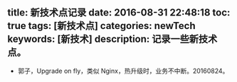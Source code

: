 title: 新技术点记录
date: 2016-08-31 22:48:18
toc: true
tags: [新技术点]
categories: newTech
keywords: [新技术]
description: 记录一些新技术点。
---

* 郭子，Upgrade on fly，类似 Nginx，热升级时，业务不中断。20160824。

